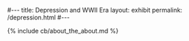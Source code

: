 #---
title: Depression and WWII Era
layout: exhibit
permalink: /depression.html
#---

{% include cb/about_the_about.md %}